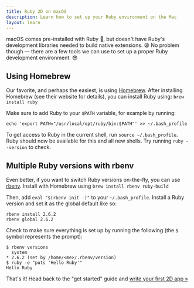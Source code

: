 ```yaml
---
title: Ruby 2D on macOS
description: Learn how to set up your Ruby environment on the Mac
layout: learn
---
```


macOS comes pre-installed with Ruby 🥳, but doesn't have Ruby's development libraries needed to build native extensions. 😩 No problem though — there are a few tools we can use to set up a proper Ruby development environment. 😎

## Using Homebrew

Our favorite, and perhaps the easiest, is using [Homebrew](https://brew.sh). After installing Homebrew (see their website for details), you can install Ruby using: `brew install ruby`

Make sure to add Ruby to your `$PATH` variable, for example by running:
```
echo 'export PATH="/usr/local/opt/ruby/bin:$PATH"' >> ~/.bash_profile
```
To get access to Ruby in the current shell, run `source ~/.bash_profile`. Ruby should now be available for this and all new shells. Try running `ruby --version` to check.

## Multiple Ruby versions with rbenv

Even better, if you want to switch Ruby versions on-the-fly, you can use [rbenv](https://github.com/rbenv/rbenv). Install with Homebrew using `brew install rbenv ruby-build`

Then, add `eval "$(rbenv init -)"` to your `~/.bash_profile`. Install a Ruby version and set it as the global default like so:

```
rbenv install 2.6.2
rbenv global 2.6.2
```

Check to make sure everything is set up by running the following (the `$` symbol represents the prompt):
```
$ rbenv versions
  system
* 2.6.2 (set by /home/<me>/.rbenv/version)
$ ruby -e "puts 'Hello Ruby'"
Hello Ruby
```

That's it! Head back to the "get started" guide and [write your first 2D app »](/learn/get-started)
